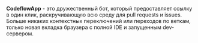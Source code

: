 **CodeflowApp** - это дружественный бот, который предоставляет ссылку в один клик, раскручивающую всю среду для pull requests и issues. Больше никаких контекстных переключений или переходов по веткам, только новая вкладка браузера с полной IDE и запущенным dev-сервером.
